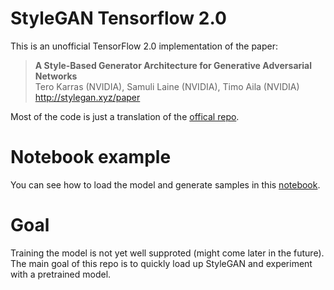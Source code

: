 # StyleGAN Tensorflow 2.0
This is an unofficial TensorFlow 2.0 implementation of the paper:

> **A Style-Based Generator Architecture for Generative Adversarial Networks**<br>
> Tero Karras (NVIDIA), Samuli Laine (NVIDIA), Timo Aila (NVIDIA)<br>
> http://stylegan.xyz/paper

Most of the code is just a translation of the [offical repo](https://github.com/NVlabs/stylegan).

# Notebook example
You can see how to load the model and generate samples in this [notebook](stylegan.ipynb).

# Goal
Training the model is not yet well supproted (might come later in the future). The main goal of this repo is to quickly load up StyleGAN and experiment with a pretrained model.
